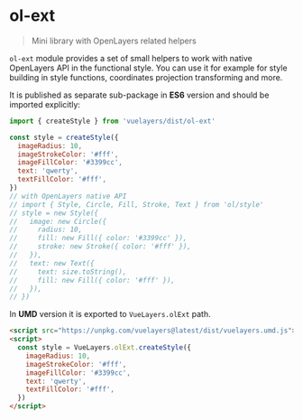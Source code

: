 # ol-ext

> Mini library with OpenLayers related helpers

`ol-ext` module provides a set of small helpers to work with native OpenLayers API in the functional style. You can
use it for example for style building in style functions, coordinates projection transforming and more. 

It is published as separate sub-package in **ES6** version and should be imported explicitly:

```js
import { createStyle } from 'vuelayers/dist/ol-ext'

const style = createStyle({
  imageRadius: 10,
  imageStrokeColor: '#fff',
  imageFillColor: '#3399cc',
  text: 'qwerty',
  textFillColor: '#fff',
})
// with OpenLayers native API
// import { Style, Circle, Fill, Stroke, Text } from 'ol/style'
// style = new Style({
//   image: new Circle({
//     radius: 10,
//     fill: new Fill({ color: '#3399cc' }),
//     stroke: new Stroke({ color: '#fff' }),
//   }),
//   text: new Text({
//     text: size.toString(),
//     fill: new Fill({ color: '#fff' }),
//   }),
// })
```

In **UMD** version it is exported to `VueLayers.olExt` path.

```html
<script src="https://unpkg.com/vuelayers@latest/dist/vuelayers.umd.js"></script>
<script>
  const style = VueLayers.olExt.createStyle({
    imageRadius: 10,
    imageStrokeColor: '#fff',
    imageFillColor: '#3399cc',
    text: 'qwerty',
    textFillColor: '#fff',
  })
</script>
```
